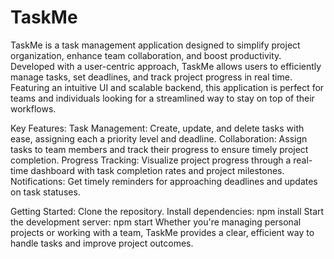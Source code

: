 # TaskMe
TaskMe is a task management application designed to simplify project organization, enhance team collaboration, and boost productivity. Developed with a user-centric approach, TaskMe allows users to efficiently manage tasks, set deadlines, and track project progress in real time. Featuring an intuitive UI and scalable backend, this application is perfect for teams and individuals looking for a streamlined way to stay on top of their workflows.

Key Features:
Task Management: Create, update, and delete tasks with ease, assigning each a priority level and deadline.
Collaboration: Assign tasks to team members and track their progress to ensure timely project completion.
Progress Tracking: Visualize project progress through a real-time dashboard with task completion rates and project milestones.
Notifications: Get timely reminders for approaching deadlines and updates on task statuses.

Getting Started:
Clone the repository.
Install dependencies: npm install
Start the development server: npm start
Whether you're managing personal projects or working with a team, TaskMe provides a clear, efficient way to handle tasks and improve project outcomes. 
